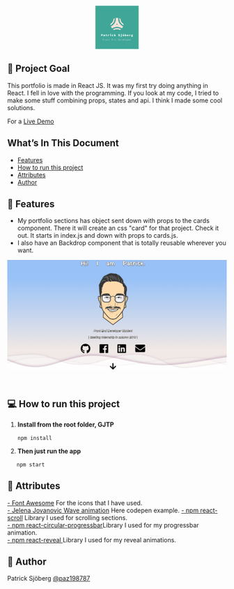 <p align="center">
<img src="/src/images/logopaz.png" alt="Patrick Sjöberg Logo" width="100"/>
</p>

## 🚩 Project Goal
This portfolio is made in React JS. It was my first try doing anything in React. I fell in love with the programming. If you look at my code, I tried to make some stuff combining props, states and api. I think I made some cool solutions.
<p> For a <a href="http://www.patricksjobergportfolio.se" target="_blank">Live Demo</a> </p>

## What’s In This Document

- [Features](#-features)
- [How to run this project](#-how-to-run-this-project)
- [Attributes](#-attributes)
- [Author](#-author)

## 👑 Features
* My portfolio sections has object sent down with props to the cards component. There it will create an css "card" for that project. Check it out. It starts in index.js and down with props to cards.js.
* I also have an Backdrop component that is totally reusable wherever you want.
<p align="center">
<img src="/src/components/pics/portfoliogif.gif" alt="Patrick Sjöberg Page" width="700"/>
  

</p>
<br>

## 💻 How to run this project
1. **Install from the root folder, GJTP**

   ```shell
   npm install

   ```
2. **Then just run the app**
```shell
   npm start

   ```


## 👏 Attributes
<a href="https://fontawesome.com/">- Font Awesome</a> For the icons that I have used.<br>
<a href="https://codepen.io/plavookac/pen/QMwObb">- Jelena Jovanovic Wave animation</a> Here codepen example.
<a href="https://www.npmjs.com/package/react-scroll">- npm react-scroll</a> Library I used for scrolling sections.<br>
<a href="https://www.npmjs.com/package/react-circular-progressbar">- npm react-circular-progressbar</a>Library I used for my progressbar animation.<br>
<a href="https://www.npmjs.com/package/reveal">- npm react-reveal </a>Library I used for my reveal animations.<br>

## 📓 Author
Patrick Sjöberg <a href="https://github.com/paz198787">@paz198787</a> <br>
